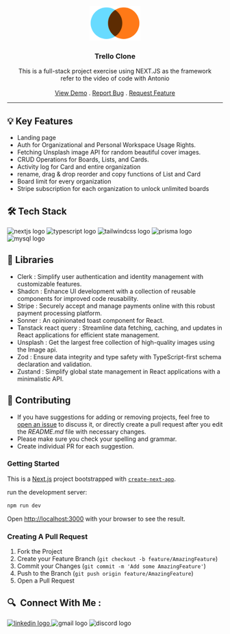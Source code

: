 <div align="center">
  <a href="https://github.com/athenacheng15/trello-clone">
    <img src="public/logo.svg" alt="Logo" height="80">
  </a>

  <h3 align="center">Trello Clone</h3>

  <p align="center">
    This is a full-stack project exercise using NEXT.JS as the framework<br> refer to the video of code with Antonio
    <br/>
    <br/>
    <a href="trello-clone-beryl-nine.vercel.app">View Demo</a>
    .
    <a href="https://github.com/athenacheng15/trello-clone/issues">Report Bug</a>
    .
    <a href="https://github.com/athenacheng15/trello-clone/issues">Request Feature</a>
  </p>
</div>
<hr>

 ## 💡 Key Features
* Landing page
* Auth for Organizational and Personal Workspace Usage Rights.
* Fetching Unsplash image API for random beautiful cover images.
* CRUD Operations for Boards, Lists, and Cards.
* Activity log for Card and entire organization
* rename, drag & drop reorder and copy functions of List and Card
* Board limit for every organization
* Stripe subscription for each organization to unlock unlimited boards

 ## 🛠 Tech Stack 
![nextjs logo](https://img.shields.io/badge/Next.js-000000?logo=nextdotjs&logoColor=white&style=for-the-badge)
  ![typescript logo](https://img.shields.io/badge/TypeScript-3178C6?logo=typescript&logoColor=white&style=for-the-badge)
  ![tailwindcss logo](https://img.shields.io/badge/Tailwind%20CSS-06B6D4?logo=tailwindcss&logoColor=black&style=for-the-badge)
  ![prisma logo](https://img.shields.io/badge/Prisma-2D3748?logo=prisma&logoColor=white&style=for-the-badge)
  ![mysql logo](https://img.shields.io/badge/MySQL-4479A1?logo=mysql&logoColor=white&style=for-the-badge)

## 📖 Libraries
* Clerk : Simplify user authentication and identity management with customizable features.
* Shadcn : Enhance UI development with a collection of reusable components for improved code reusability.
* Stripe : Securely accept and manage payments online with this robust payment processing platform.
* Sonner : An opinionated toast component for React.
* Tanstack react query : Streamline data fetching, caching, and updates in React applications for efficient state management.
* Unsplash : Get the largest free collection of high-quality images using the Image api.
* Zod : Ensure data integrity and type safety with TypeScript-first schema declaration and validation.
* Zustand : Simplify global state management in React applications with a minimalistic API.

## 🔮 Contributing

* If you have suggestions for adding or removing projects, feel free to [open an issue](https://github.com/athenacheng15/airbnb-clone/issues/new) to discuss it, or directly create a pull request after you edit the *README.md* file with necessary changes.
* Please make sure you check your spelling and grammar.
* Create individual PR for each suggestion.

### Getting Started
This is a [Next.js](https://nextjs.org/) project bootstrapped with [`create-next-app`](https://github.com/vercel/next.js/tree/canary/packages/create-next-app).

run the development server:

```bash
npm run dev
```

Open [http://localhost:3000](http://localhost:3000) with your browser to see the result.

### Creating A Pull Request

1. Fork the Project
2. Create your Feature Branch (`git checkout -b feature/AmazingFeature`)
3. Commit your Changes (`git commit -m 'Add some AmazingFeature'`)
4. Push to the Branch (`git push origin feature/AmazingFeature`)
5. Open a Pull Request

<h2 align="left">🔍&nbsp Connect With Me :</h2>
<div align="left">
  <a href="https://www.linkedin.com/in/yuchuncheng-athena/" target="_blank">
    <img src="https://img.shields.io/static/v1?message=Yu-Chun%20Cheng&logo=linkedin&label=&color=333333&logoColor=white&labelColor=0077B5&style=for-the-badge" height="35" alt="linkedin logo"  />
  </a>
  <img src="https://img.shields.io/static/v1?message=athenachengyc15&logo=gmail&label=&color=333333&logoColor=white&labelColor=D14836&style=for-the-badge" height="35" alt="gmail logo"  />
  <img src="https://img.shields.io/static/v1?message=yuchun_cheng&logo=discord&label=&color=333333&logoColor=white&labelColor=5865F2&style=for-the-badge" height="35" alt="discord logo"  />
</div>

